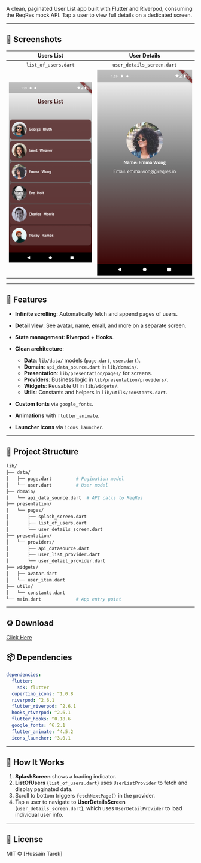 A clean, paginated User List app built with Flutter and Riverpod, consuming the ReqRes mock API. Tap a user to view full details on a dedicated screen.

---

## 📱 Screenshots

|                 Users List                |                  User Details                 |
| :---------------------------------------: | :-------------------------------------------: |
|            `list_of_users.dart`           |           `user_details_screen.dart`          |
| ![Users List](screenshots/user_list.png) | ![User Details](screenshots/user_details.png) |

---

## 🚀 Features

* **Infinite scrolling**: Automatically fetch and append pages of users.
* **Detail view**: See avatar, name, email, and more on a separate screen.
* **State management**: **Riverpod** + **Hooks**.
* **Clean architecture**:

  * **Data**: `lib/data/` models (`page.dart`, `user.dart`).
  * **Domain**: `api_data_source.dart` in `lib/domain/`.
  * **Presentation**: `lib/presentation/pages/` for screens.
  * **Providers**: Business logic in `lib/presentation/providers/`.
  * **Widgets**: Reusable UI in `lib/widgets/`.
  * **Utils**: Constants and helpers in `lib/utils/constants.dart`.
* **Custom fonts** via `google_fonts`.
* **Animations** with `flutter_animate`.
* **Launcher icons** via `icons_launcher`.

---

## 📂 Project Structure

```bash
lib/
├── data/
│   ├── page.dart         # Pagination model
│   └── user.dart         # User model
├── domain/
│   └── api_data_source.dart  # API calls to ReqRes
├── presentation/
│   └── pages/
│       ├── splash_screen.dart
│       ├── list_of_users.dart
│       └── user_details_screen.dart
├── presentation/
│   └── providers/
│       ├── api_datasource.dart
│       ├── user_list_provider.dart
│       └── user_detail_provider.dart
├── widgets/
│   ├── avatar.dart
│   └── user_item.dart
├── utils/
│   └── constants.dart
└── main.dart             # App entry point
```

---

## ⚙️ Download
[Click Here](app-release.apk)


## 📦 Dependencies

```yaml
dependencies:
  flutter:
    sdk: flutter
  cupertino_icons: ^1.0.8
  riverpod: ^2.6.1
  flutter_riverpod: ^2.6.1
  hooks_riverpod: ^2.6.1
  flutter_hooks: ^0.18.6
  google_fonts: ^6.2.1
  flutter_animate: ^4.5.2
  icons_launcher: ^3.0.1
```

---

## 🧩 How It Works

1. **SplashScreen** shows a loading indicator.
2. **ListOfUsers** (`list_of_users.dart`) uses `UserListProvider` to fetch and display paginated data.
3. Scroll to bottom triggers `fetchNextPage()` in the provider.
4. Tap a user to navigate to **UserDetailsScreen** (`user_details_screen.dart`), which uses `UserDetailProvider` to load individual user info.

---

## 📜 License

MIT © \[Hussain Tarek]
